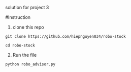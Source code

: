 solution for project 3

#Instruction

1. clone this repo
```
git clone https://github.com/hiepnguyen034/robo-stock
```

```
cd robo-stock
```

2. Run the file

```
python robo_advisor.py
```